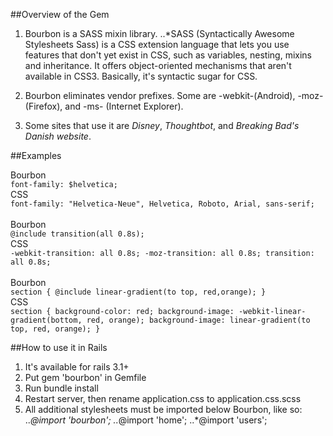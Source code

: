 ##Overview of the Gem

1. Bourbon is a SASS mixin library.
..*SASS (Syntactically Awesome Stylesheets Sass) is a CSS extension language that lets you use features that don't yet exist in CSS, such as variables, nesting, mixins and inheritance. It offers object-oriented mechanisms that aren't available in CSS3. Basically, it's syntactic sugar for CSS.

2. Bourbon eliminates vendor prefixes. Some are -webkit-(Android), -moz-(Firefox), and -ms- (Internet Explorer).

3. Some sites that use it are *Disney*, *Thoughtbot*, and *Breaking Bad's Danish website*.


##Examples

Bourbon<br>
`font-family: $helvetica;`<br>
CSS<br>
`font-family: "Helvetica-Neue", Helvetica, Roboto, Arial, sans-serif;`<br><br>
Bourbon<br>
`@include transition(all 0.8s);`<br>
CSS<br>
`-webkit-transition: all 0.8s;
-moz-transition: all 0.8s;
transition: all 0.8s;`<br><br>
Bourbon<br>
`section {
  @include linear-gradient(to top, red,orange);
}`<br>
CSS<br>
`section {
  background-color: red;
  background-image: -webkit-linear-gradient(bottom, red, orange);
  background-image: linear-gradient(to top, red, orange);
}`


##How to use it in Rails

1. It's available for rails 3.1+
2. Put gem 'bourbon' in Gemfile
3. Run bundle install
4. Restart server, then rename application.css to application.css.scss
5. All additional stylesheets must be imported below Bourbon, like so:
..*@import 'bourbon';
..*@import 'home';
..*@import 'users';

